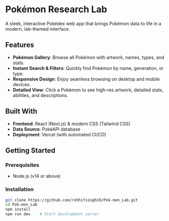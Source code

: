 # Pokémon Research Lab 

A sleek, interactive Pokédex web app that brings Pokémon data to life in a modern, lab-themed interface.

## Features

- **Pokémon Gallery**: Browse all Pokémon with artwork, names, types, and stats.
- **Instant Search & Filters**: Quickly find Pokémon by name, generation, or type.
- **Responsive Design**: Enjoy seamless browsing on desktop and mobile devices.
- **Detailed View**: Click a Pokémon to see high-res artwork, detailed stats, abilities, and descriptions.

## Built With

- **Frontend**: React (Next.js) & modern CSS (Tailwind CSS)
- **Data Source**: PokéAPI database
- **Deployment**: Vercel (with automated CI/CD)

## Getting Started

### Prerequisites
- Node.js (v14 or above)

### Installation
```bash
git clone https://github.com/rohhitsingh19/Pok-mon_Lab.git
cd Pok-mon_Lab
npm install
npm run dev    # Start development server
